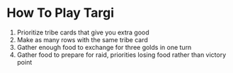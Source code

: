 # How To Play Targi

1. Prioritize tribe cards that give you extra good
1. Make as many rows with the same tribe card
1. Gather enough food to exchange for three golds in one turn
1. Gather food to prepare for raid, priorities losing food rather than victory point
